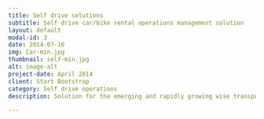 ```yaml
---
title: Self drive solutions
subtitle: Self drive car/bike rental operations management solution
layout: default
modal-id: 3
date: 2014-07-16
img: Car-min.jpg
thumbnail: self-min.jpg
alt: image-alt
project-date: April 2014
client: Start Bootstrap
category: Self drive operations
description: Solution for the emerging and rapidly growing wise transportation segment. Transportation in India is currently predominated by the chauffer driven model of car rentals and it has witnessed massive growth in the past few years.The self-drive vehicle renting segment is undergoing a boom period with consistently increasing demand from customers. i4u has developed **AVTO** as a solution that enables self-drive vehicle rental businesses to view and manage their business in real-time through a host of solution offerings. This intelligent use of technology for real-time monitoring and analytics reports has helped deal with issues like over speeding, cross- border alerts, car immobilization, first-of-its-kind keyless entry, trip distance reconciliation and refueling monitoring, amongst other things. i4u’s AVTO solution empowers businesses to garner greater revenues from efficient fleet utilization by being smarter.

---
```

